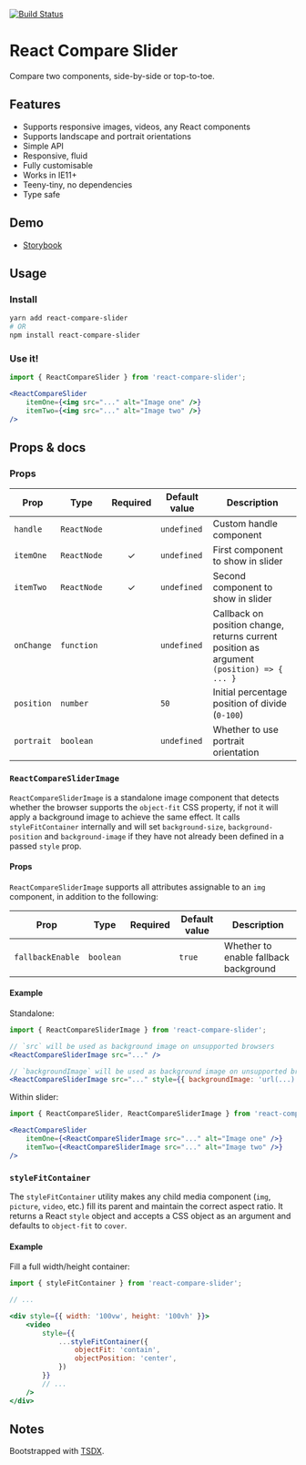 [![Build Status](https://github.com/nerdyman/react-compare-slider/workflows/node-ci/badge.svg)](https://github.com/nerdyman/react-compare-slider/workflows/node-ci)

# React Compare Slider

Compare two components, side-by-side or top-to-toe.

## Features

- Supports responsive images, videos, any React components
- Supports landscape and portrait orientations
- Simple API
- Responsive, fluid
- Fully customisable
- Works in IE11+
- Teeny-tiny, no dependencies
- Type safe

## Demo

- [Storybook](<https://festive-darwin-fab443.netlify.com/>)

## Usage

### Install

```sh
yarn add react-compare-slider
# OR
npm install react-compare-slider
```

### Use it!

```jsx
import { ReactCompareSlider } from 'react-compare-slider';

<ReactCompareSlider
    itemOne={<img src="..." alt="Image one" />}
    itemTwo={<img src="..." alt="Image two" />}
/>
```

## Props & docs

### Props

| Prop | Type | Required | Default value | Description |
|------|------|:--------:|---------------|-------------|
| `handle`    | `ReactNode` |   | `undefined` | Custom handle component |
| `itemOne`   | `ReactNode` | ✓ | `undefined` | First component to show in slider |
| `itemTwo`   | `ReactNode` | ✓ | `undefined` | Second component to show in slider |
| `onChange`  | `function`  |   | `undefined` | Callback on position change, returns current position as argument `(position) => { ... }` |
| `position`  | `number`    |   | `50` | Initial percentage position of divide (`0-100`) |
| `portrait`  | `boolean`   |   | `undefined` | Whether to use portrait orientation |

### `ReactCompareSliderImage`

`ReactCompareSliderImage` is a standalone image component that detects whether the browser supports the `object-fit` CSS property, if not it will apply a background image to achieve the same effect. It calls `styleFitContainer` internally and will set `background-size`, `background-position` and `background-image` if they have not already been defined in a passed `style` prop.

#### Props

`ReactCompareSliderImage` supports all attributes assignable to an `img` component, in addition to the following:

| Prop | Type | Required | Default value | Description |
|------|------|:--------:|---------------|-------------|
| `fallbackEnable`    | `boolean` |   | `true` | Whether to enable fallback background |

#### Example

Standalone:

```jsx
import { ReactCompareSliderImage } from 'react-compare-slider';

// `src` will be used as background image on unsupported browsers
<ReactCompareSliderImage src="..." />

// `backgroundImage` will be used as background image on unsupported browsers
<ReactCompareSliderImage src="..." style={{ backgroundImage: 'url(...)' }} />
```

Within slider:

```jsx
import { ReactCompareSlider, ReactCompareSliderImage } from 'react-compare-slider';

<ReactCompareSlider
    itemOne={<ReactCompareSliderImage src="..." alt="Image one" />}
    itemTwo={<ReactCompareSliderImage src="..." alt="Image two" />}
/>
```

### `styleFitContainer`

The `styleFitContainer` utility makes any child media component (`img`, `picture`, `video`, etc.) fill its parent and maintain the correct aspect ratio. It returns a React `style` object and accepts a
CSS object as an argument and defaults to `object-fit` to `cover`.

#### Example

Fill a full width/height container:

```jsx
import { styleFitContainer } from 'react-compare-slider';

// ...

<div style={{ width: '100vw', height: '100vh' }}>
    <video 
        style={{ 
            ...styleFitContainer({
                objectFit: 'contain', 
                objectPosition: 'center',
            }) 
        }} 
        // ...
    />
</div>
```

## Notes

Bootstrapped with [TSDX](<https://github.com/palmerhq/tsdx>).
